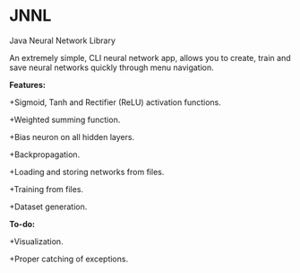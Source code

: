 # JNNL
Java Neural Network Library

An extremely simple, CLI neural network app, allows you to create, train and save 
neural networks quickly through menu navigation.

<b>Features:</b>

  +Sigmoid, Tanh and Rectifier (ReLU) activation functions.

  +Weighted summing function.

  +Bias neuron on all hidden layers.

  +Backpropagation.
  
  +Loading and storing networks from files.
  
  +Training from files.
  
  +Dataset generation.


<b>To-do:</b>
  
  +Visualization.
  
  +Proper catching of exceptions.
  
  
  
